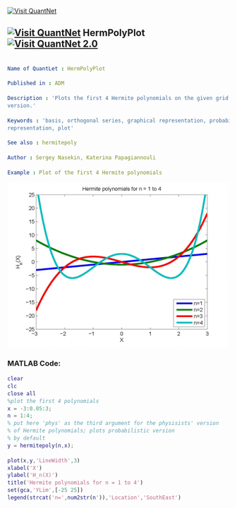 
[<img src="https://github.com/QuantLet/Styleguide-and-FAQ/blob/master/pictures/banner.png" width="888" alt="Visit QuantNet">](http://quantlet.de/)

## [<img src="https://github.com/QuantLet/Styleguide-and-FAQ/blob/master/pictures/qloqo.png" alt="Visit QuantNet">](http://quantlet.de/) **HermPolyPlot** [<img src="https://github.com/QuantLet/Styleguide-and-FAQ/blob/master/pictures/QN2.png" width="60" alt="Visit QuantNet 2.0">](http://quantlet.de/)

```yaml

Name of QuantLet : HermPolyPlot

Published in : ADM

Description : 'Plots the first 4 Hermite polynomials on the given grid of values, probabilistic
version.'

Keywords : 'basis, orthogonal series, graphical representation, probability, graphical
representation, plot'

See also : hermitepoly

Author : Sergey Nasekin, Katerina Papagiannouli

Example : Plot of the first 4 Hermite polynomials

```

![Picture1](HermPolyPlot.png)


### MATLAB Code:
```matlab
clear
clc
close all
%plot the first 4 polynomials
x = -3:0.05:3;
n = 1:4;
% put here 'phys' as the third argument for the physisists' version 
% of Hermite polynomials; plots probabilistic version
% by default
y = hermitepoly(n,x);

plot(x,y,'LineWidth',3)
xlabel('X')
ylabel('H_n(X)')
title('Hermite polynomials for n = 1 to 4')
set(gca,'YLim',[-25 25])
legend(strcat('n=',num2str(n')),'Location','SouthEast')
```
